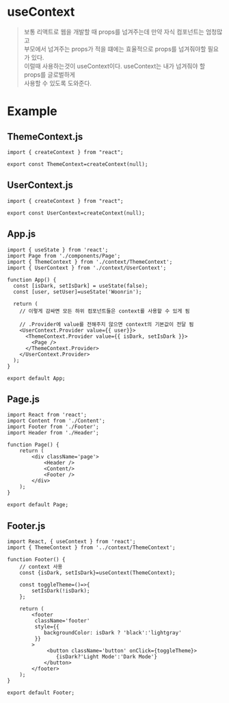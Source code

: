 # useContext
> 보통 리액트로 웹을 개발할 때 props를 넘겨주는데 만약 자식 컴포넌트는 엄청많고  
> 부모에서 넘겨주는 props가 적을 떄에는 효율적으로 props를 넘겨줘야할 필요가 있다.  
> 이럴때 사용하는것이 useContext이다. useContext는 내가 넘겨줘야 할 props를 글로벌하게  
> 사용할 수 있도록 도와준다.

# Example

## ThemeContext.js
```
import { createContext } from "react";

export const ThemeContext=createContext(null);
```

## UserContext.js
```
import { createContext } from "react";

export const UserContext=createContext(null);
```

## App.js
```
import { useState } from 'react';
import Page from './components/Page';
import { ThemeContext } from './context/ThemeContext';
import { UserContext } from './context/UserContext';

function App() {
  const [isDark, setIsDark] = useState(false);
  const [user, setUser]=useState('Woonrin');

  return (
    // 이렇게 감싸면 모든 하위 컴포넌트들은 context를 사용할 수 있게 됨
    
    // .Provider에 value를 전해주지 않으면 context의 기본값이 전달 됨
    <UserContext.Provider value={{ user}}>
      <ThemeContext.Provider value={{ isDark, setIsDark }}>
        <Page />
      </ThemeContext.Provider>
    </UserContext.Provider>
  );
}

export default App;
```

## Page.js
```
import React from 'react';
import Content from './Content';
import Footer from './Footer';
import Header from './Header';

function Page() {
    return (
        <div className='page'>
            <Header /> 
            <Content/>
            <Footer />
        </div>
    );
}

export default Page;
```

## Footer.js
```
import React, { useContext } from 'react';
import { ThemeContext } from '../context/ThemeContext';

function Footer() {
    // context 사용
    const {isDark, setIsDark}=useContext(ThemeContext);

    const toggleTheme=()=>{
        setIsDark(!isDark);
    };

    return (
        <footer
         className='footer'
         style={{
            backgroundColor: isDark ? 'black':'lightgray'
         }}
        >
             <button className='button' onClick={toggleTheme}>
                {isDark?'Light Mode':'Dark Mode'}
            </button>
        </footer>
    );
}

export default Footer;
```

